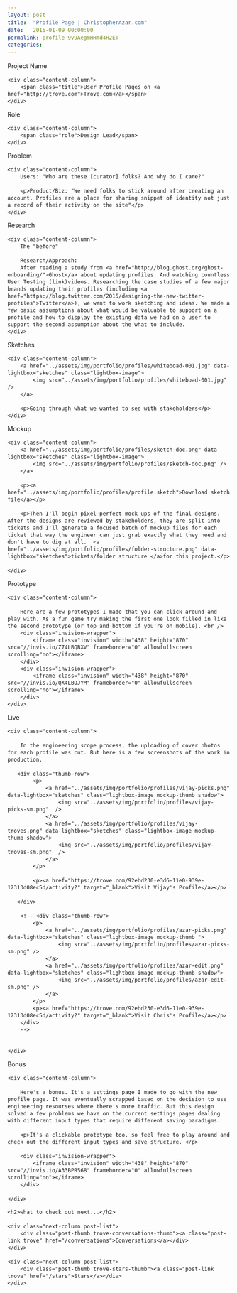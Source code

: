 ```yaml
---
layout: post
title:  "Profile Page | ChristopherAzar.com"
date:   2015-01-09 00:00:00
permalink: profile-9v9AegmHHmd4H2ET
categories:
---
```


<!-- Begin Hero Row -->
<div class="row hero trove-profile-hero"></div>

<!-- Begin Title Row -->
<div class="row title">
    <div class="label-column">
        <div>Project Name</div>
    </div>

    <div class="content-column">
        <span class="title">User Profile Pages on <a href="http://trove.com">Trove.com</a></span>
    </div>
</div>
<!-- Begin Role Row -->
<div class="row role">
    <div class="label-column">
        <div>Role</div>
    </div>

    <div class="content-column">
        <span class="role">Design Lead</span>
    </div>
</div>

<!-- Begin Problem Row -->
<div class="row problem">
    <div class="label-column">
        Problem
    </div>

    <div class="content-column">
        Users: "Who are these [curator] folks? And why do I care?"

        <p>Product/Biz: "We need folks to stick around after creating an account. Profiles are a place for sharing snippet of identity not just a record of their activity on the site"</p>
    </div>
</div>

<!-- Begin Research Row -->
<div class="row research">
    <div class="label-column">
        Research
    </div>

    <div class="content-column">
        The "before"

        Research/Approach:
        After reading a study from <a href="http://blog.ghost.org/ghost-onboarding/">Ghost</a> about updating profiles. And watching countless User Testing (link)videos. Researching the case studies of a few major brands updating their profiles (including <a href="https://blog.twitter.com/2015/designing-the-new-twitter-profiles">Twitter</a>), we went to work sketching and ideas. We made a few basic assumptions about what would be valuable to support on a profile and how to display the existing data we had on a user to support the second assumption about the what to include.
    </div>
</div>

<!-- Begin Sketches Row -->
<div class="row sketches">
    <div class="label-column">
        Sketches
    </div>

    <div class="content-column">
        <a href="../assets/img/portfolio/profiles/whiteboad-001.jpg" data-lightbox="sketches" class="lightbox-image">
            <img src="../assets/img/portfolio/profiles/whiteboad-001.jpg" />
        </a>

        <p>Going through what we wanted to see with stakeholders</p>
    </div>
</div>


<!-- Begin Mockup Row -->
<div class="row mockup">
    <div class="label-column">
        Mockup
    </div>

    <div class="content-column">
        <a href="../assets/img/portfolio/profiles/sketch-doc.png" data-lightbox="sketches" class="lightbox-image">
            <img src="../assets/img/portfolio/profiles/sketch-doc.png" />
        </a>

        <p><a href="../assets/img/portfolio/profiles/profile.sketch">Download sketch file</a></p>

        <p>Then I'll begin pixel-perfect mock ups of the final designs. After the designs are reviewed by stakeholders, they are split into tickets and I'll generate a focused batch of mockup files for each ticket that way the engineer can just grab exactly what they need and don't have to dig at all.  <a href="../assets/img/portfolio/profiles/folder-structure.png" data-lightbox="sketches">tickets/folder structure </a>for this project.</p>

    </div>
</div>

<!-- Begin Prototype Row -->
<div class="row prototype">
    <div class="label-column">
        Prototype
    </div>

    <div class="content-column">

        Here are a few prototypes I made that you can click around and play with. As a fun game try making the first one look filled in like the second prototype (or top and bottom if you're on mobile). <br />
        <div class="invision-wrapper">
            <iframe class="invision" width="438" height="870" src="//invis.io/Z74LBQBXV" frameborder="0" allowfullscreen scrolling="no"></iframe>
        </div>
        <div class="invision-wrapper">
            <iframe class="invision" width="438" height="870" src="//invis.io/QX4LBOJYM" frameborder="0" allowfullscreen scrolling="no"></iframe>
        </div>
    </div>
</div>

<!-- Begin Live Row -->
<div class="row live">
    <div class="label-column">
        Live
    </div>

    <div class="content-column">

        In the engineering scope process, the uploading of cover photos for each profile was cut. But here is a few screenshots of the work in production.

       <div class="thumb-row">
            <p>
                <a href="../assets/img/portfolio/profiles/vijay-picks.png" data-lightbox="sketches" class="lightbox-image mockup-thumb shadow">
                    <img src="../assets/img/portfolio/profiles/vijay-picks-sm.png"  />
                </a>
                <a href="../assets/img/portfolio/profiles/vijay-troves.png" data-lightbox="sketches" class="lightbox-image mockup-thumb shadow">
                    <img src="../assets/img/portfolio/profiles/vijay-troves-sm.png"  />
                </a>
            </p>

            <p><a href="https://trove.com/92ebd230-e3d6-11e0-939e-12313d08ec5d/activity?" target="_blank">Visit Vijay's Profile</a></p>

       </div>

        <!-- <div class="thumb-row">
            <p>
                <a href="../assets/img/portfolio/profiles/azar-picks.png" data-lightbox="sketches" class="lightbox-image mockup-thumb ">
                    <img src="../assets/img/portfolio/profiles/azar-picks-sm.png" />
                </a>
                <a href="../assets/img/portfolio/profiles/azar-edit.png" data-lightbox="sketches" class="lightbox-image mockup-thumb shadow">
                    <img src="../assets/img/portfolio/profiles/azar-edit-sm.png" />
                </a>
            </p>
            <p><a href="https://trove.com/92ebd230-e3d6-11e0-939e-12313d08ec5d/activity?" target="_blank">Visit Chris's Profile</a></p>
        </div>
        -->


    </div>
</div>

<!-- Begin Live Row -->
<div class="row live">
    <div class="label-column">
        Bonus
    </div>

    <div class="content-column">

        Here's a bonus. It's a settings page I made to go with the new profile page. It was eventually scrapped based on the decision to use engineering resourses where there's more traffic. But this design solved a few problems we have on the current settings pages dealing with different input types that require different saving paradigms.

        <p>It's a clickable prototype too, so feel free to play around and check out the different input types and save structure. </p>

        <div class="invision-wrapper">
            <iframe class="invision" width="438" height="870" src="//invis.io/A33BPR568" frameborder="0" allowfullscreen scrolling="no"></iframe>
        </div>

    </div>
</div>

<!-- Begin Next Row -->
<div class="row next">

    <h2>what to check out next...</h2>

    <div class="next-column post-list">
        <div class="post-thumb trove-conversations-thumb"><a class="post-link trove" href="/conversations">Conversations</a></div>
    </div>

    <div class="next-column post-list">
        <div class="post-thumb trove-stars-thumb"><a class="post-link trove" href="/stars">Stars</a></div>
    </div>
</div>
